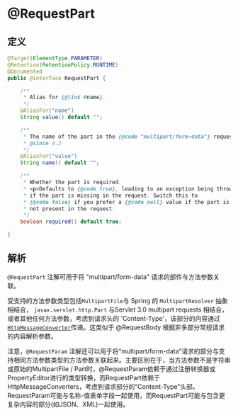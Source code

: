 # @RequestPart

## 定义

```java
@Target(ElementType.PARAMETER)
@Retention(RetentionPolicy.RUNTIME)
@Documented
public @interface RequestPart {

    /**
     * Alias for {@link #name}.
     */
    @AliasFor("name")
    String value() default "";

    /**
     * The name of the part in the {@code "multipart/form-data"} request to bind to.
     * @since 4.2
     */
    @AliasFor("value")
    String name() default "";

    /**
     * Whether the part is required.
     * <p>Defaults to {@code true}, leading to an exception being thrown
     * if the part is missing in the request. Switch this to
     * {@code false} if you prefer a {@code null} value if the part is
     * not present in the request.
     */
    boolean required() default true;

}
```

## 解析

`@RequestPart` 注解可用于将 "multipart/form-data" 请求的部件与方法参数关联。

受支持的方法参数类型包括`MultipartFile`与 Spring 的 `MultipartResolver` 抽象相结合， `javax.servlet.http.Part` 与Servlet 3.0 multipart requests 相结合，或者其他任何方法参数，考虑到请求头的 'Content-Type'，该部分的内容通过  [`HttpMessageConverter`](https://docs.spring.io/spring/docs/current/javadoc-api/org/springframework/http/converter/HttpMessageConverter.html)传递。这类似于 @RequestBody 根据非多部分常规请求的内容解析参数。

注意，`@RequestParam` 注解还可以用于将“multipart/form-data”请求的部分与支持相同方法参数类型的方法参数关联起来。主要区别在于，当方法参数不是字符串或原始的MultipartFile / Part时，@RequestParam依赖于通过注册转换器或PropertyEditor进行的类型转换，而RequestPart依赖于HttpMessageConverters，考虑到请求部分的“Content-Type”头部。RequestParam可能与名称-值表单字段一起使用，而RequestPart可能与包含更复杂内容的部分\(如JSON、XML\)一起使用。

